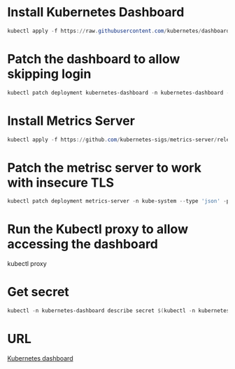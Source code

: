 # Install Kubernetes Dashboard
```powershell
kubectl apply -f https://raw.githubusercontent.com/kubernetes/dashboard/v2.2.0/aio/deploy/recommended.yaml
```

# Patch the dashboard to allow skipping login
```powershell
kubectl patch deployment kubernetes-dashboard -n kubernetes-dashboard --type 'json' -p '[{"op": "add", "path": "/spec/template/spec/containers/0/args/-", "value": "--enable-skip-login"}]'
```

# Install Metrics Server
```powershell
kubectl apply -f https://github.com/kubernetes-sigs/metrics-server/releases/download/v0.4.2/components.yaml
```

# Patch the metrisc server to work with insecure TLS
```powershell
kubectl patch deployment metrics-server -n kube-system --type 'json' -p '[{"op": "add", "path": "/spec/template/spec/containers/0/args/-", "value": "--kubelet-insecure-tls"}]'
```

# Run the Kubectl proxy to allow accessing the dashboard
kubectl proxy

# Get secret
```powershell
kubectl -n kubernetes-dashboard describe secret $(kubectl -n kubernetes-dashboard get secret | grep admin-user | awk '{print $1}')
```

# URL
[Kubernetes dashboard](http://localhost:8001/api/v1/namespaces/kubernetes-dashboard/services/https:kubernetes-dashboard:/proxy/#/overview?namespace=_all)
